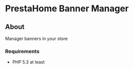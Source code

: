 # PrestaHome Banner Manager

## About

Manager banners in your store

### Requirements

* PHP 5.3 at least

